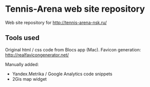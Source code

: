 # Tennis-Arena web site repository

Web site repository for http://tennis-arena-nsk.ru/

## Tools used

Original html / css code from Blocs app (Mac).
Favicon generation: http://realfavicongenerator.net/

Manually added: 
* Yandex.Metrika / Google Analytics code snippets
* 2Gis map widget


